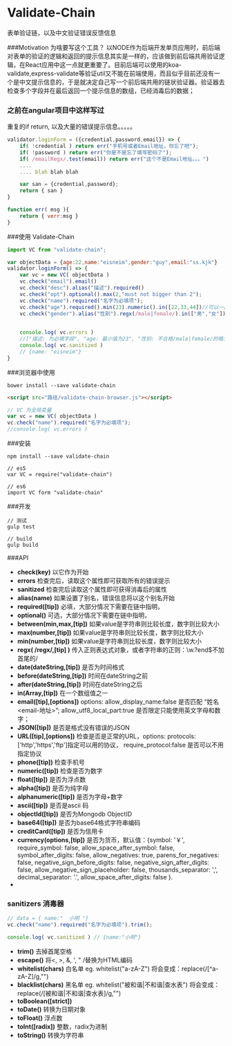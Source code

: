 Validate-Chain
==============
表单验证链，以及中文验证错误反馈信息

###Motivation 为啥要写这个工具？
以NODE作为后端开发单页应用时，前后端对表单的验证的逻辑和返回的提示信息其实是一样的，应该做到前后端共用验证逻辑，在React应用中这一点就更重要了。目前后端可以使用的koa-validate,express-validate等验证util又不能在前端使用，而且似乎目前还没有一个是中文提示信息的，于是就决定自己写一个前后端共用的链状验证器。验证器去检查多个字段并在最后返回一个提示信息的数组，已经消毒后的数据；

### 之前在angular项目中这样写过
重复的if return, 以及大量的错误提示信息。。。。。
```javascript
validator.loginForm = ({credential,password,email}) => {
	if( !credential ) return err("手机号或者Email地址，你忘了吧");
	if( !password ) return err("你是不是忘了填写密码了");
	if( /emailRegx/.test(email)) return err("这个不是Email地址。。。")
 	....
 	.... blah blah blah

	var san = {credential,password};
	return { san }
}

function err( msg ){
	return { verr:msg }
}
```
###使用 Validate-Chain
```javascript
import VC from "validate-chain";

var objectData = {age:22,name:"eisneim",gender:"guy",email:"ss.kjk"}
validator.loginForm() => {	
	var vc = new VC( objectData )
	vc.check("email").email()
	vc.check("desc").alias("描述").required()
	vc.check("opt").optional().max(2,"must not bigger than 2");
	vc.check("name").required("名字为必填项");
	vc.check("age").required().min(23).numeric().in([22,33,44])//可以一直链下去
	vc.check("gender").alias("性别").regx(/male|female/).in(["男","女"])
	

	console.log( vc.errors )
	//["描述: 为必填字段", "age: 最小值为23", "性别: 不合格/male|female/的格式", "ss.kjk不是常规的email"]
	console.log( vc.sanitized )
	// {name: "eisneim"}
}
```

###浏览器中使用
```
bower install --save validate-chain
```
```html
<script src="路径/validate-chain-browser.js"></script>
```
```javascript
// VC 为全局变量
var vc = new VC( objectData )
vc.check("name").required("名字为必填项");
//console.log( vc.errors )

```
###安装
```
npm install --save validate-chain

// es5
var VC = require("validate-chain")

// es6
import VC form "validate-chain"

```
###开发
```
// 测试
gulp test

// build
gulp build

```

###API
 - **check(key)** 以它作为开始
 - **errors** 检查完后，读取这个属性即可获取所有的错误提示
 - **sanitized** 检查完后读取这个属性即可获得消毒后的属性
 - **alias(name)** 如果设置了别名，错误信息将以这个别名开始
 - **required([tip])** 必填，大部分情况下需要在链中指明，
 - **optional()** 可选，大部分情况下需要在链中指明，
 - **between(min,max,[tip])** 如果value是字符串则比较长度，数字则比较大小
 - **max(number,[tip])** 如果value是字符串则比较长度，数字则比较大小
 - **min(number,[tip])** 如果value是字符串则比较长度，数字则比较大小
 - **regx( /regx/,[tip] )** 传入正则表达式对象，或者字符串的正则：\w.?end$不加首尾的/
 - **date(dateString,[tip])** 是否为时间格式
 - **before(dateString,[tip])** 时间在dateString之前
 - **after(dateString,[tip])** 时间在dateString之后
 - **in(Array,[tip])** 在一个数组值之一
 - **email([tip],[options])** options: allow_display_name:false 是否匹配 “姓名 <email-地址>”; allow_utf8_local_part:true 是否限定只能使用英文字母和数字； 
 - **JSON([tip])** 是否是格式没有错误的JSON
 - **URL([tip],[options])** 检查是否是正常的URL，options:  protocols: ['http','https','ftp']指定可以用的协议， require_protocol:false 是否可以不用指定协议
 - **phone([tip])** 检查手机号
 - **numeric([tip])** 检查是否为数字
 - **float([tip])** 是否为浮点数
 - **alpha([tip])** 是否为纯字母
 - **alphanumeric([tip])** 是否为字母+数字
 - **ascii([tip])** 是否是ascii 码
 - **objectId([tip])** 是否为Mongodb ObjectID
 - **base64([tip])** 是否为base64格式字符串编码
 - **creditCard([tip])** 是否为信用卡
 - **currency(options,[tip])** 是否为货币，默认值：{symbol: '￥', require_symbol: false, allow_space_after_symbol: false, symbol_after_digits: false, allow_negatives: true, parens_for_negatives: false, negative_sign_before_digits: false, negative_sign_after_digits: false, allow_negative_sign_placeholder: false, thousands_separator: ',', decimal_separator: '.', allow_space_after_digits: false }.
 -


### sanitizers 消毒器
```javascript
// data = { name:"  小明 "}
vc.check("name").required("名字为必填项").trim();

console.log( vc.sanitized ) // {name:"小明"}
```

 - **trim()** 去掉首尾空格
 - **escape()** 将<, >, &, ', " /替换为HTML编码
 - **whitelist(chars)** 白名单 eg. whitelist("a-zA-Z") 将会变成：replace(/[^a-zA-Z]/g,"")
 - **blacklist(chars)** 黑名单 eg. whitelist("被和谐|不和谐|查水表") 将会变成：replace(/[被和谐|不和谐|查水表]/g,"")
 - **toBoolean([strict])** 
 - **toDate()** 转换为日期对象
 - **toFloat()** 浮点数
 - **toInt([radix])** 整数，radix为进制
 - **toString()** 转换为字符串


